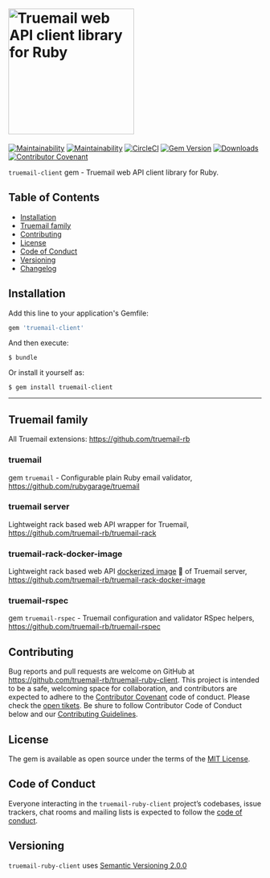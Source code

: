 # <img src='https://repository-images.githubusercontent.com/246571655/128eda80-63af-11ea-8a0e-d1a7b9043c29' height='250' alt='Truemail web API client library for Ruby' />


[![Maintainability](https://api.codeclimate.com/v1/badges/ccc7167f4f49d4a10146/maintainability)](https://codeclimate.com/github/truemail-rb/truemail-ruby-client/maintainability) [![Maintainability](https://api.codeclimate.com/v1/badges/ccc7167f4f49d4a10146/maintainability)](https://codeclimate.com/github/truemail-rb/truemail-ruby-client/maintainability) [![CircleCI](https://circleci.com/gh/truemail-rb/truemail-client/tree/develop.svg?style=svg)](https://circleci.com/gh/truemail-rb/truemail-client/tree/develop) [![Gem Version](https://badge.fury.io/rb/truemail-client.svg)](https://badge.fury.io/rb/truemail-client) [![Downloads](https://img.shields.io/gem/dt/truemail-client.svg?colorA=004d99&colorB=0073e6)](https://rubygems.org/gems/truemail-client) [![Contributor Covenant](https://img.shields.io/badge/Contributor%20Covenant-v1.4%20adopted-ff69b4.svg)](CODE_OF_CONDUCT.md)

`truemail-client` gem - Truemail web API client library for Ruby.

## Table of Contents

- [Installation](#installation)
- [Truemail family](#truemail-family)
- [Contributing](#contributing)
- [License](#license)
- [Code of Conduct](#code-of-conduct)
- [Versioning](#versioning)
- [Changelog](CHANGELOG.md)

## Installation

Add this line to your application's Gemfile:

```ruby
gem 'truemail-client'
```

And then execute:

    $ bundle

Or install it yourself as:

    $ gem install truemail-client

---

## Truemail family

All Truemail extensions: https://github.com/truemail-rb

### truemail

gem `truemail` - Configurable plain Ruby email validator, https://github.com/rubygarage/truemail

### truemail server

Lightweight rack based web API wrapper for Truemail, https://github.com/truemail-rb/truemail-rack

### truemail-rack-docker-image

Lightweight rack based web API [dockerized image](https://hub.docker.com/r/truemail/truemail-rack) :whale: of Truemail server, https://github.com/truemail-rb/truemail-rack-docker-image

### truemail-rspec

gem `truemail-rspec` - Truemail configuration and validator RSpec helpers, https://github.com/truemail-rb/truemail-rspec

## Contributing

Bug reports and pull requests are welcome on GitHub at https://github.com/truemail-rb/truemail-ruby-client. This project is intended to be a safe, welcoming space for collaboration, and contributors are expected to adhere to the [Contributor Covenant](http://contributor-covenant.org) code of conduct. Please check the [open tikets](https://github.com/truemail-rb/truemail-ruby-client/issues). Be shure to follow Contributor Code of Conduct below and our [Contributing Guidelines](CONTRIBUTING.md).

## License

The gem is available as open source under the terms of the [MIT License](https://opensource.org/licenses/MIT).

## Code of Conduct

Everyone interacting in the `truemail-ruby-client` project’s codebases, issue trackers, chat rooms and mailing lists is expected to follow the [code of conduct](CODE_OF_CONDUCT.md).

## Versioning

`truemail-ruby-client` uses [Semantic Versioning 2.0.0](https://semver.org)
